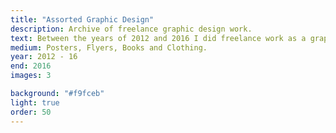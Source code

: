```yaml
---
title: "Assorted Graphic Design"
description: Archive of freelance graphic design work.
text: Between the years of 2012 and 2016 I did freelance work as a graphic designer working in a variety of mediums for a variety of clients.<br><br>The first project highlighted here involved designing a logo system for a music collective in addition to a range of other design work. Poster designs were heavily influenced by the black laser and screenprint signs used in the early 2000s.<br><br>In the second project I explored how to produce unique and low cost merchandise for a band, finding a good solution in the use of bleach on coloured t-shirts.
medium: Posters, Flyers, Books and Clothing.
year: 2012 - 16
end: 2016
images: 3

background: "#f9fceb"
light: true
order: 50
---
```

